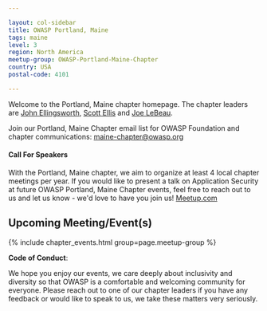 ```yaml
---

layout: col-sidebar
title: OWASP Portland, Maine
tags: maine
level: 3
region: North America
meetup-group: OWASP-Portland-Maine-Chapter
country: USA
postal-code: 4101

---
```

Welcome to the Portland, Maine chapter homepage. The chapter leaders are 
[John Ellingsworth](mailto://john.ellingsworth@owasp.org),
[Scott Ellis](mailto://scott.ellis@owasp.org) and
[Joe LeBeau](mailto://joe.lebeau@owasp.org).

Join our Portland, Maine Chapter email list for OWASP Foundation and chapter communications:
[maine-chapter@owasp.org](https://groups.google.com/a/owasp.org/forum/#!forum/maine-chapter)

#### Call For Speakers

With the Portland, Maine chapter, we aim to organize at least 4 local chapter meetings per year.  If you would like to present a talk on Application Security at future OWASP Portland, Maine Chapter events, feel free to reach out to us and let us know - we'd love to have you join us!  [Meetup.com](https://owasp.org/www-chapter-portland-me/)

Upcoming Meeting/Event(s)
---------------------
{% include chapter_events.html group=page.meetup-group %}

**Code of Conduct**:

We hope you enjoy our events, we care deeply about inclusivity and diversity so that OWASP is a comfortable and welcoming community for everyone. Please reach out to one of our chapter leaders if you have any feedback or would like to speak to us, we take these matters very seriously. 
